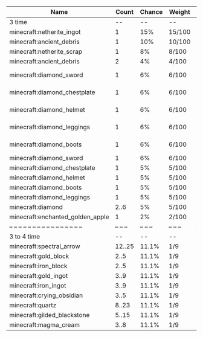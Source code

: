 | Name                             | Count  | Chance | Weight | Comment         |
| -------------------------------- | ------ | ------ | ------ | --------------- |
| 3 time                           |     -- |     -- |     -- |                 |
| minecraft:netherite_ingot        |      1 |    15% | 15/100 |                 |
| minecraft:ancient_debris         |      1 |    10% | 10/100 |                 |
| minecraft:netherite_scrap        |      1 |     8% |  8/100 |                 |
| minecraft:ancient_debris         |      2 |     4% |  4/100 |                 |
| minecraft:diamond_sword          |      1 |     6% |  6/100 | enchantments: * |
| minecraft:diamond_chestplate     |      1 |     6% |  6/100 | enchantments: * |
| minecraft:diamond_helmet         |      1 |     6% |  6/100 | enchantments: * |
| minecraft:diamond_leggings       |      1 |     6% |  6/100 | enchantments: * |
| minecraft:diamond_boots          |      1 |     6% |  6/100 | enchantments: * |
| minecraft:diamond_sword          |      1 |     6% |  6/100 |                 |
| minecraft:diamond_chestplate     |      1 |     5% |  5/100 |                 |
| minecraft:diamond_helmet         |      1 |     5% |  5/100 |                 |
| minecraft:diamond_boots          |      1 |     5% |  5/100 |                 |
| minecraft:diamond_leggings       |      1 |     5% |  5/100 |                 |
| minecraft:diamond                |   2..6 |     5% |  5/100 |                 |
| minecraft:enchanted_golden_apple |      1 |     2% |  2/100 |                 |
| – – – – – – – – – – – – – – – –  | – – –  | – – –  | – – –  | – – – – – – – – |
| 3 to 4 time                      |     -- |     -- |     -- |                 |
| minecraft:spectral_arrow         | 12..25 |  11.1% |    1/9 |                 |
| minecraft:gold_block             |   2..5 |  11.1% |    1/9 |                 |
| minecraft:iron_block             |   2..5 |  11.1% |    1/9 |                 |
| minecraft:gold_ingot             |   3..9 |  11.1% |    1/9 |                 |
| minecraft:iron_ingot             |   3..9 |  11.1% |    1/9 |                 |
| minecraft:crying_obsidian        |   3..5 |  11.1% |    1/9 |                 |
| minecraft:quartz                 |  8..23 |  11.1% |    1/9 |                 |
| minecraft:gilded_blackstone      |  5..15 |  11.1% |    1/9 |                 |
| minecraft:magma_cream            |   3..8 |  11.1% |    1/9 |                 |